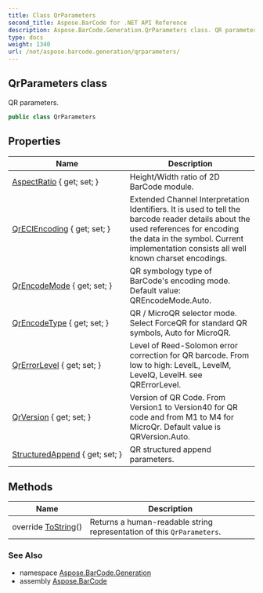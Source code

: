 ```yaml
---
title: Class QrParameters
second_title: Aspose.BarCode for .NET API Reference
description: Aspose.BarCode.Generation.QrParameters class. QR parameters
type: docs
weight: 1340
url: /net/aspose.barcode.generation/qrparameters/
---
```

## QrParameters class

QR parameters.

```csharp
public class QrParameters
```

## Properties

| Name | Description |
| --- | --- |
| [AspectRatio](../../aspose.barcode.generation/qrparameters/aspectratio/) { get; set; } | Height/Width ratio of 2D BarCode module. |
| [QrECIEncoding](../../aspose.barcode.generation/qrparameters/qreciencoding/) { get; set; } | Extended Channel Interpretation Identifiers. It is used to tell the barcode reader details about the used references for encoding the data in the symbol. Current implementation consists all well known charset encodings. |
| [QrEncodeMode](../../aspose.barcode.generation/qrparameters/qrencodemode/) { get; set; } | QR symbology type of BarCode's encoding mode. Default value: QREncodeMode.Auto. |
| [QrEncodeType](../../aspose.barcode.generation/qrparameters/qrencodetype/) { get; set; } | QR / MicroQR selector mode. Select ForceQR for standard QR symbols, Auto for MicroQR. |
| [QrErrorLevel](../../aspose.barcode.generation/qrparameters/qrerrorlevel/) { get; set; } | Level of Reed-Solomon error correction for QR barcode. From low to high: LevelL, LevelM, LevelQ, LevelH. see QRErrorLevel. |
| [QrVersion](../../aspose.barcode.generation/qrparameters/qrversion/) { get; set; } | Version of QR Code. From Version1 to Version40 for QR code and from M1 to M4 for MicroQr. Default value is QRVersion.Auto. |
| [StructuredAppend](../../aspose.barcode.generation/qrparameters/structuredappend/) { get; set; } | QR structured append parameters. |

## Methods

| Name | Description |
| --- | --- |
| override [ToString](../../aspose.barcode.generation/qrparameters/tostring/)() | Returns a human-readable string representation of this `QrParameters`. |

### See Also

* namespace [Aspose.BarCode.Generation](../../aspose.barcode.generation/)
* assembly [Aspose.BarCode](../../)


